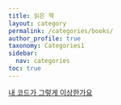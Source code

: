 ```yaml
---
title: 읽은 책
layout: category
permalink: /categories/books/
author_profile: true
taxonomy: Categories1
sidebar:
  nav: categories
toc: true
---
```



[내 코드가 그렇게 이상한가요](/categories/book/is_my_code_really_that_weird)